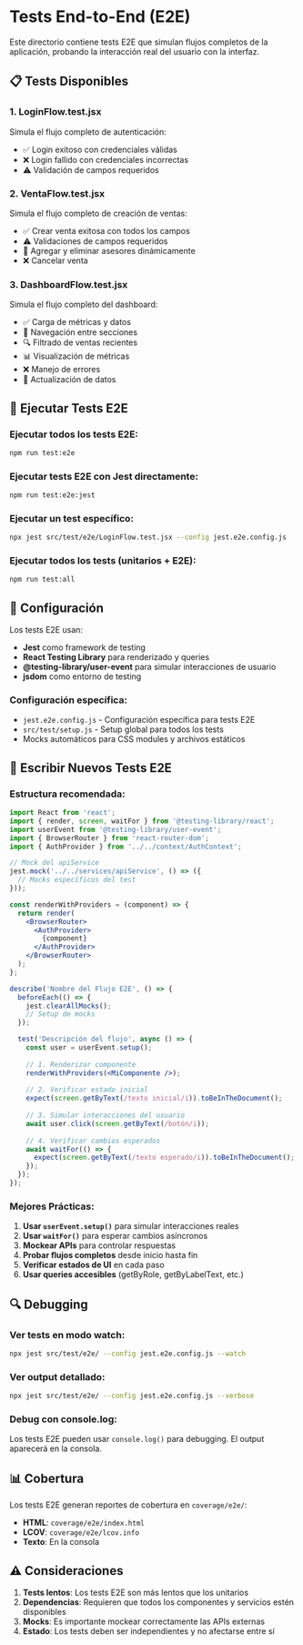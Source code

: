 # Tests End-to-End (E2E)

Este directorio contiene tests E2E que simulan flujos completos de la aplicación, probando la interacción real del usuario con la interfaz.

## 📋 Tests Disponibles

### 1. LoginFlow.test.jsx
Simula el flujo completo de autenticación:
- ✅ Login exitoso con credenciales válidas
- ❌ Login fallido con credenciales incorrectas
- ⚠️ Validación de campos requeridos

### 2. VentaFlow.test.jsx
Simula el flujo completo de creación de ventas:
- ✅ Crear venta exitosa con todos los campos
- ⚠️ Validaciones de campos requeridos
- 🔄 Agregar y eliminar asesores dinámicamente
- ❌ Cancelar venta

### 3. DashboardFlow.test.jsx
Simula el flujo completo del dashboard:
- ✅ Carga de métricas y datos
- 🔗 Navegación entre secciones
- 🔍 Filtrado de ventas recientes
- 📊 Visualización de métricas
- ❌ Manejo de errores
- 🔄 Actualización de datos

## 🚀 Ejecutar Tests E2E

### Ejecutar todos los tests E2E:
```bash
npm run test:e2e
```

### Ejecutar tests E2E con Jest directamente:
```bash
npm run test:e2e:jest
```

### Ejecutar un test específico:
```bash
npx jest src/test/e2e/LoginFlow.test.jsx --config jest.e2e.config.js
```

### Ejecutar todos los tests (unitarios + E2E):
```bash
npm run test:all
```

## 🧪 Configuración

Los tests E2E usan:
- **Jest** como framework de testing
- **React Testing Library** para renderizado y queries
- **@testing-library/user-event** para simular interacciones de usuario
- **jsdom** como entorno de testing

### Configuración específica:
- `jest.e2e.config.js` - Configuración específica para tests E2E
- `src/test/setup.js` - Setup global para todos los tests
- Mocks automáticos para CSS modules y archivos estáticos

## 📝 Escribir Nuevos Tests E2E

### Estructura recomendada:
```jsx
import React from 'react';
import { render, screen, waitFor } from '@testing-library/react';
import userEvent from '@testing-library/user-event';
import { BrowserRouter } from 'react-router-dom';
import { AuthProvider } from '../../context/AuthContext';

// Mock del apiService
jest.mock('../../services/apiService', () => ({
  // Mocks específicos del test
}));

const renderWithProviders = (component) => {
  return render(
    <BrowserRouter>
      <AuthProvider>
        {component}
      </AuthProvider>
    </BrowserRouter>
  );
};

describe('Nombre del Flujo E2E', () => {
  beforeEach(() => {
    jest.clearAllMocks();
    // Setup de mocks
  });

  test('Descripción del flujo', async () => {
    const user = userEvent.setup();
    
    // 1. Renderizar componente
    renderWithProviders(<MiComponente />);
    
    // 2. Verificar estado inicial
    expect(screen.getByText(/texto inicial/i)).toBeInTheDocument();
    
    // 3. Simular interacciones del usuario
    await user.click(screen.getByText(/botón/i));
    
    // 4. Verificar cambios esperados
    await waitFor(() => {
      expect(screen.getByText(/texto esperado/i)).toBeInTheDocument();
    });
  });
});
```

### Mejores Prácticas:

1. **Usar `userEvent.setup()`** para simular interacciones reales
2. **Usar `waitFor()`** para esperar cambios asíncronos
3. **Mockear APIs** para controlar respuestas
4. **Probar flujos completos** desde inicio hasta fin
5. **Verificar estados de UI** en cada paso
6. **Usar queries accesibles** (getByRole, getByLabelText, etc.)

## 🔍 Debugging

### Ver tests en modo watch:
```bash
npx jest src/test/e2e/ --config jest.e2e.config.js --watch
```

### Ver output detallado:
```bash
npx jest src/test/e2e/ --config jest.e2e.config.js --verbose
```

### Debug con console.log:
Los tests E2E pueden usar `console.log()` para debugging. El output aparecerá en la consola.

## 📊 Cobertura

Los tests E2E generan reportes de cobertura en `coverage/e2e/`:
- **HTML**: `coverage/e2e/index.html`
- **LCOV**: `coverage/e2e/lcov.info`
- **Texto**: En la consola

## ⚠️ Consideraciones

1. **Tests lentos**: Los tests E2E son más lentos que los unitarios
2. **Dependencias**: Requieren que todos los componentes y servicios estén disponibles
3. **Mocks**: Es importante mockear correctamente las APIs externas
4. **Estado**: Los tests deben ser independientes y no afectarse entre sí 